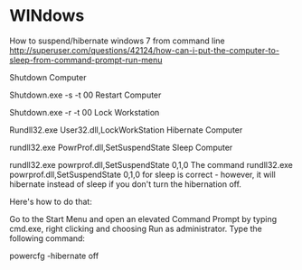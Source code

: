 # WINdows
How to suspend/hibernate windows 7 from command line
http://superuser.com/questions/42124/how-can-i-put-the-computer-to-sleep-from-command-prompt-run-menu

Shutdown Computer

Shutdown.exe -s -t 00
Restart Computer

Shutdown.exe -r -t 00
Lock Workstation

Rundll32.exe User32.dll,LockWorkStation
Hibernate Computer

rundll32.exe PowrProf.dll,SetSuspendState
Sleep Computer

rundll32.exe powrprof.dll,SetSuspendState 0,1,0
The command rundll32.exe powrprof.dll,SetSuspendState 0,1,0 for sleep is correct - however, it will hibernate instead of sleep if you don't turn the hibernation off.

Here's how to do that:

Go to the Start Menu and open an elevated Command Prompt by typing cmd.exe, right clicking and choosing Run as administrator. Type the following command:

powercfg -hibernate off
